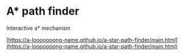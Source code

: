 # A* path finder
Interactive a* mechanism

[https://a-looooooong-name.github.io/a-star-path-finder/main.html](https://a-looooooong-name.github.io/a-star-path-finder/main.html)
